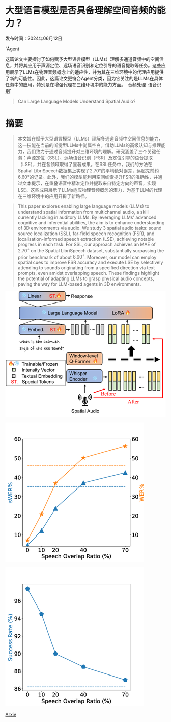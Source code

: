 # 大型语言模型是否具备理解空间音频的能力？

发布时间：2024年06月12日

`Agent

这篇论文主要探讨了如何赋予大型语言模型（LLMs）理解多通道音频中的空间信息，并将其应用于声源定位、远场语音识别和定位引导的语音提取等任务。这些应用展示了LLMs在物理音频概念上的适应性，并为其在三维环境中的代理应用提供了新的可能性。因此，这篇论文更符合Agent分类，因为它关注的是LLMs在具体任务中的应用，特别是在增强代理在三维环境中的能力方面。` `音频处理` `语音识别`

> Can Large Language Models Understand Spatial Audio?

# 摘要

> 本文旨在赋予大型语言模型（LLMs）理解多通道音频中空间信息的能力，这一技能在当前的听觉型LLMs中尚属空白。借助LLMs的高级认知与推理能力，我们致力于通过音频提升对三维环境的理解。研究涵盖了三个关键任务：声源定位（SSL）、远场语音识别（FSR）及定位引导的语音提取（LSE），并在各领域取得了显著成果。在SSL任务中，我们的方法在Spatial LibriSpeech数据集上实现了2.70°的平均绝对误差，远超先前约6.60°的记录。此外，我们的模型能利用空间线索提升FSR的准确性，并通过文本提示，在重叠语音中精准定位并提取来自特定方向的声音，实现LSE。这些成果展示了LLMs适应物理音频概念的潜力，为基于LLM的代理在三维环境中的应用开辟了新路径。

> This paper explores enabling large language models (LLMs) to understand spatial information from multichannel audio, a skill currently lacking in auditory LLMs. By leveraging LLMs' advanced cognitive and inferential abilities, the aim is to enhance understanding of 3D environments via audio. We study 3 spatial audio tasks: sound source localization (SSL), far-field speech recognition (FSR), and localisation-informed speech extraction (LSE), achieving notable progress in each task. For SSL, our approach achieves an MAE of $2.70^{\circ}$ on the Spatial LibriSpeech dataset, substantially surpassing the prior benchmark of about $6.60^{\circ}$. Moreover, our model can employ spatial cues to improve FSR accuracy and execute LSE by selectively attending to sounds originating from a specified direction via text prompts, even amidst overlapping speech. These findings highlight the potential of adapting LLMs to grasp physical audio concepts, paving the way for LLM-based agents in 3D environments.

![大型语言模型是否具备理解空间音频的能力？](../../../paper_images/2406.07914/x1.png)

![大型语言模型是否具备理解空间音频的能力？](../../../paper_images/2406.07914/x2.png)

![大型语言模型是否具备理解空间音频的能力？](../../../paper_images/2406.07914/x3.png)

[Arxiv](https://arxiv.org/abs/2406.07914)